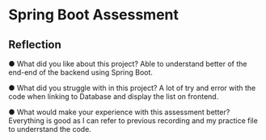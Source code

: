 # Spring Boot Assessment

## Reflection
●  	What did you like about this project?
Able to understand better of the end-end of the backend using Spring Boot.

●  	What did you struggle with in this project?
A lot of try and error with the code when linking to Database and display the list on frontend.

●  	What would make your experience with this assessment better?
Everything is good as I can refer to previous recording and my practice file to underrstand the code.
